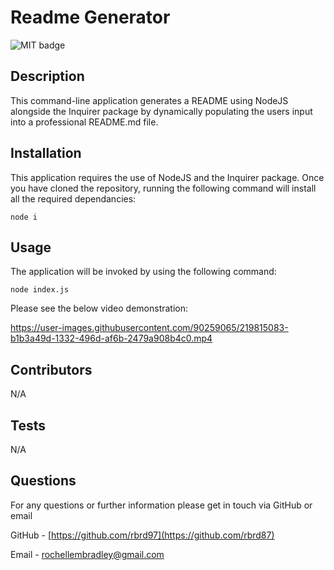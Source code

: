 # Readme Generator

![MIT badge](https://img.shields.io/static/v1?label=license&message=MIT&color=gold&style=flat)

## Description

This command-line application generates a README using NodeJS alongside the Inquirer package by dynamically populating the users input into a professional README.md file.

## Installation

This application requires the use of NodeJS and the Inquirer package. Once you have cloned the repository, running the following command will install all the required dependancies:

```
node i
```

## Usage
The application will be invoked by using the following command:
```
node index.js
```

Please see the below video demonstration:

https://user-images.githubusercontent.com/90259065/219815083-b1b3a49d-1332-496d-af6b-2479a908b4c0.mp4

## Contributors

N/A

## Tests

N/A

## Questions

For any questions or further information please get in touch via GitHub or email

GitHub - [https://github.com/rbrd97](https://github.com/rbrd87)

Email - [rochellembradley@gmail.com](mailto:rochellembradley@gmail.com?subject=readme-generator)
